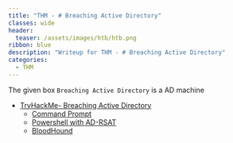 ```yaml
---
title: "THM - # Breaching Active Directory"
classes: wide
header:
  teaser: /assets/images/htb/htb.png
ribbon: blue
description: "Writeup for THM - # Breaching Active Directory"
categories:
  - THM
---
```


The given box ```Breaching Active Directory``` is a AD machine 

- [TryHackMe- Breaching Active Directory](#tryhackme---#Breaching-Active-Directory)
  - [Command Prompt](#command-prompt)
  - [Powershell with AD-RSAT](#powershell-with-ad-rsat)
  - [BloodHound](#bloodhound)